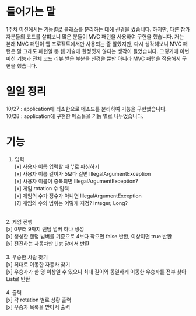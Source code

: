 # 들어가는 말
1주차 미션에서는 기능별로 클래스를 분리하는 데에 신경을 썼습니다. 하지만, 다른 참가자분들의 코드를 살펴보니 많은 분들이 MVC 패턴을 사용하여 구현을 했습니다.
저는 본래 MVC 패턴이 웹 프로젝트에서만 사용되는 줄 알았지만, 다시 생각해보니 MVC 패턴은 말 그래도 패턴일 뿐 웹 기술에 한정짓지 않다는 생각이 들었습니다.
그렇기에 이번 미션 기능과 전체 코드 리뷰 받은 부분을 신경쓸 뿐만 아니라 MVC 패턴을 적용해서 구현을 했습니다.

# 일일 정리
10/27 : application에 최소한으로 메소드를 분리하여 기능을 구현했습니다.<br/>
10/28 : application에 구현한 메소들을 기능 별로 나누었습니다.

# 기능
1. 입력<br/>
[x] 사용자 이름 입력할 때 ','로 파싱하기<br/>
[x] 사용자 이름 길이가 5보다 길면 IllegalArgumentException<br/>
[x] 사용자 이름이 중복되면 IllegalArgumentException?<br/>
[x] 게임 rotation 수 입력<br/>
[x] 게임의 수가 정수가 아니면 IllegalArgumentException<br/>
[?] 게임의 수의 범위는 어떻게 지정? Integer, Long?<br/>
</br>
2. 게임 진행</br>
[x] 0부터 9까지 랜덤 넘버 하나 생성</br>
[x] 생성한 랜덤 넘버를 기준으로 4보다 작으면 false 반환, 이상이면 true 반환</br>
[x] 전진하는 자동차만 List 담에서 반환</br>
</br>
3. 우승한 사람 찾기</br>
[x] 최대로 이동한 자동차 찾기</br>
[x] 우승자가 한 명 이상일 수 있으니 최대 길이와 동일하게 이동한 우승자를 전부 찾아 List로 반환</br>
</br>
4. 출력</br>
[x] 각 rotation 별로 상황 출력</br>
[x] 우승자 목록을 받아서 출력